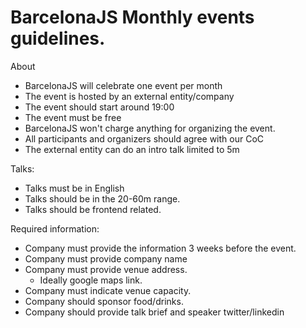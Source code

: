 # BarcelonaJS Monthly events guidelines.

About

- BarcelonaJS will celebrate one event per month
- The event is hosted by an external entity/company
- The event should start around 19:00
- The event must be free
- BarcelonaJS won't charge anything for organizing the event.
- All participants and organizers should agree with our CoC
- The external entity can do an intro talk limited to 5m

Talks:

- Talks must be in English
- Talks should be in the 20-60m range.
- Talks should be frontend related.

Required information:

- Company must provide the information 3 weeks before the event.
- Company must provide company name
- Company must provide venue address.
  - Ideally google maps link.
- Company must indicate venue capacity.
- Company should sponsor food/drinks.
- Company should provide talk brief and speaker twitter/linkedin
